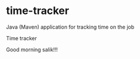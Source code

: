 # time-tracker
Java (Maven) application for tracking time on the job

Time tracker

Good morning salik!!!
